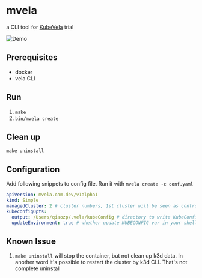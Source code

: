 # mvela

a CLI tool for [KubeVela](https://github.com/oam-dev/kubevela) trial

![Demo](./example/demo.gif) 

## Prerequisites

 - docker
 - vela CLI

## Run

1. `make`
2. `bin/mvela create`

## Clean up

`make uninstall`

## Configuration

Add following snippets to config file. Run it with `mvela create -c conf.yaml`

```yaml
apiVersion: mvela.oam.dev/v1alpha1
kind: Simple
managedCluster: 2 # cluster numbers, 1st cluster will be seen as control plane
kubeconfigOpts:	
  output: /Users/qiaozp/.vela/kubeConfig # directory to write KubeConfigs
  updateEnvironment: true # whether update KUBECONFIG var in your shell
```


## Known Issue

1. `make uninstall` will stop the container, but not clean up k3d data. In another word it's possible to restart the cluster by k3d CLI. That's not complete uninstall
